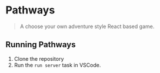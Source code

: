 # Pathways
> A choose your own adventure style React based game.

## Running Pathways
1. Clone the repository
2. Run the `run server` task in VSCode.
